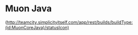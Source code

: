 # Muon Java

(http://teamcity.simplicityitself.com/app/rest/builds/buildType:(id:MuonCoreJava)/statusIcon)
